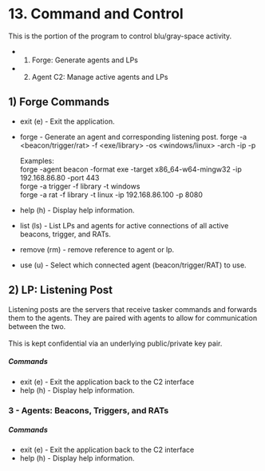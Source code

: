 # 13. Command and Control
This is the portion of the program to control blu/gray-space activity.
- 1) Forge: Generate agents and LPs
- 2) Agent C2: Manage active agents and LPs

## 1) Forge Commands
- exit (e) - Exit the application.
- forge - Generate an agent and corresponding listening post.
    forge -a <beacon/trigger/rat> -f <exe/library> -os <windows/linux> -arch <arch> -ip <ip> -p <port>

    Examples: <br/>
    forge -agent beacon -format exe -target x86_64-w64-mingw32 -ip 192.168.86.80 -port 443 <br/>
    forge -a trigger -f library -t windows <br/>
    forge -a rat -f library -t linux -ip 192.168.86.100 -p 8080 <br/>

- help (h) - Display help information.
- list (ls) - List LPs and agents for active connections of all active beacons, trigger, and RATs.
- remove (rm) - remove reference to agent or lp.
- use (u) - Select which connected agent (beacon/trigger/RAT) to use.

## 2) LP: Listening Post
Listening posts are the servers that receive tasker commands and forwards them to the agents.  They are paired with agents to allow for communication between the two.
<br/><br/>
This is kept confidential via an underlying public/private key pair.

##### Commands
- exit (e) - Exit the application back to the C2 interface
- help (h) - Display help information.


### 3 - Agents: Beacons, Triggers, and RATs


##### Commands
- exit (e) - Exit the application back to the C2 interface
- help (h) - Display help information.
